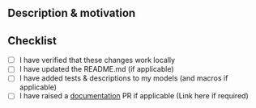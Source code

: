## Description & motivation
<!---
Describe your changes, and why you're making them.
-->

## Checklist
- [ ] I have verified that these changes work locally
- [ ] I have updated the README.md (if applicable)
- [ ] I have added tests & descriptions to my models (and macros if applicable)
- [ ] I have raised a [documentation](https://github.com/snowplow/documentation) PR if applicable (Link here if required)

<!-- 
## Release Only Checklist
- [ ] I have updated the version number in all relevant places
- [ ] I have update the Github pages `dbt docs` 
- [ ] I have updated the CHANGELOG.md 
-->
